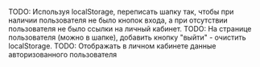 TODO: Используя localStorage, переписать шапку так, чтобы при наличии пользователя не было кнопок входа, а при отсутствии пользователя не было ссылки на личный кабинет.
TODO: На странице пользователя (можно в шапке), добавить кнопку "выйти" - очистить localStorage.
TODO: Отображать в личном кабинете данные авторизованного пользователя